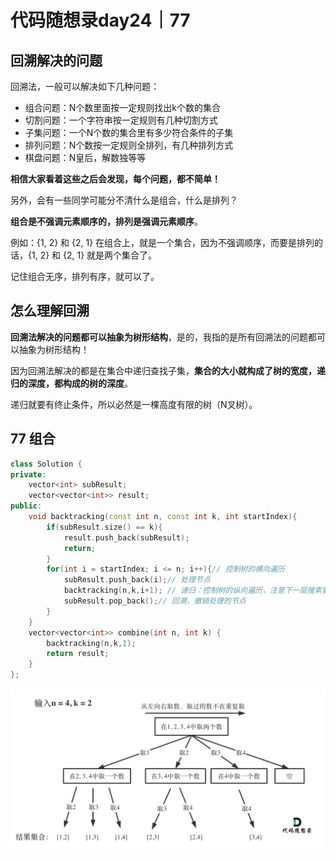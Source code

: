 # 代码随想录day24｜77

## 回溯解决的问题

回溯法，一般可以解决如下几种问题：

- 组合问题：N个数里面按一定规则找出k个数的集合
- 切割问题：一个字符串按一定规则有几种切割方式
- 子集问题：一个N个数的集合里有多少符合条件的子集
- 排列问题：N个数按一定规则全排列，有几种排列方式
- 棋盘问题：N皇后，解数独等等

**相信大家看着这些之后会发现，每个问题，都不简单！**

另外，会有一些同学可能分不清什么是组合，什么是排列？

**组合是不强调元素顺序的，排列是强调元素顺序**。

例如：{1, 2} 和 {2, 1} 在组合上，就是一个集合，因为不强调顺序，而要是排列的话，{1, 2} 和 {2, 1} 就是两个集合了。

记住组合无序，排列有序，就可以了。

## 怎么理解回溯

**回溯法解决的问题都可以抽象为树形结构**，是的，我指的是所有回溯法的问题都可以抽象为树形结构！

因为回溯法解决的都是在集合中递归查找子集，**集合的大小就构成了树的宽度，递归的深度，都构成的树的深度**。

递归就要有终止条件，所以必然是一棵高度有限的树（N叉树）。

## 77 组合



```c++
class Solution {
private:
    vector<int> subResult;
    vector<vector<int>> result; 
public:
    void backtracking(const int n, const int k, int startIndex){
        if(subResult.size() == k){
            result.push_back(subResult);
            return;
        }
        for(int i = startIndex; i <= n; i++){// 控制树的横向遍历
            subResult.push_back(i);// 处理节点
            backtracking(n,k,i+1); // 递归：控制树的纵向遍历，注意下一层搜索要从i+1开始
            subResult.pop_back();// 回溯，撤销处理的节点
        }
    }
    vector<vector<int>> combine(int n, int k) {
        backtracking(n,k,1);
        return result;
    }
};
```

![20201123195223940](./picture/20201123195223940.png)

